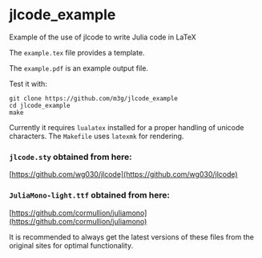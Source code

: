 # jlcode_example
Example of the use of jlcode to write Julia code in LaTeX

The `example.tex` file provides a template.

The `example.pdf` is an example output file.

Test it with:

```
git clone https://github.com/m3g/jlcode_example
cd jlcode_example
make
```

Currently it requires `lualatex` installed for a proper handling of unicode characters. The `Makefile` uses `latexmk` for rendering. 

### `jlcode.sty` obtained from here:

[https://github.com/wg030/jlcode](https://github.com/wg030/jlcode)

### `JuliaMono-light.ttf` obtained from here:

[https://github.com/cormullion/juliamono](https://github.com/cormullion/juliamono)

It is recommended to always get the latest versions of these files from the 
original sites for optimal functionality.





